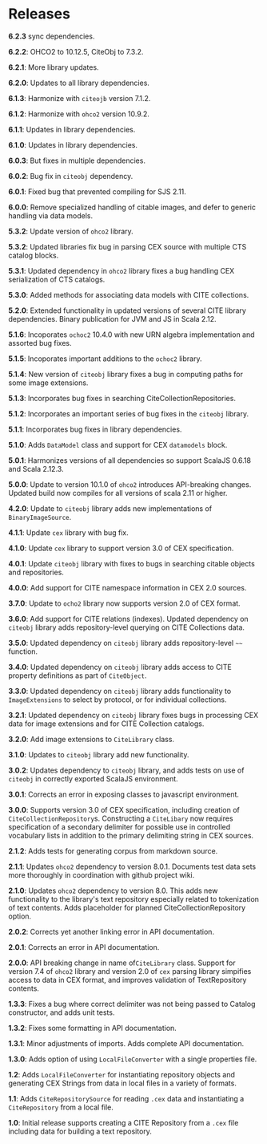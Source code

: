 # Releases

**6.2.3**  sync dependencies.


**6.2.2**: OHCO2 to 10.12.5, CiteObj to 7.3.2.

**6.2.1**: More library updates.

**6.2.0**:  Updates to all library dependencies.

**6.1.3**:  Harmonize with `citeojb` version 7.1.2.

**6.1.2**:  Harmonize with `ohco2` version 10.9.2.

**6.1.1**:  Updates in library dependencies.

**6.1.0**:  Updates in library dependencies.

**6.0.3**: But fixes in multiple dependencies.

**6.0.2**:  Bug fix in `citeobj` dependency.

**6.0.1**: Fixed bug that prevented compiling for SJS 2.11.

**6.0.0**: Remove specialized handling of citable images, and defer to generic handling via data models.

**5.3.2**: Update version of `ohco2` library.


**5.3.2**: Updated libraries fix bug in parsing CEX source with multiple CTS catalog blocks.


**5.3.1**: Updated dependency in `ohco2` library fixes a bug handling CEX serialization of CTS catalogs.

**5.3.0**: Added methods for associating data models with CITE collections.

**5.2.0**: Extended functionality in updated versions of several CITE library dependencies.  Binary publication for JVM and JS in Scala 2.12.


**5.1.6**: Incoporates `ochoc2` 10.4.0 with new URN algebra implementation and assorted bug fixes.

**5.1.5**: Incoporates important additions to the `ochoc2` library.

**5.1.4**: New version of `citeobj` library fixes a bug in computing paths for some image extensions.


**5.1.3**: Incorporates bug fixes in searching CiteCollectionRepositories.


**5.1.2**: Incorporates an important series of bug fixes in the `citeobj` library.

**5.1.1**:  Incorporates bug fixes in library dependencies.

**5.1.0**:  Adds `DataModel` class and support for CEX `datamodels` block.

**5.0.1**: Harmonizes versions of all dependencies so support ScalaJS 0.6.18 and Scala 2.12.3.

**5.0.0**: Update to version 10.1.0  of `ohco2` introduces API-breaking changes.  Updated build now compiles for all versions of scala 2.11 or higher.

**4.2.0**: Update to `citeobj` library adds new implementations of `BinaryImageSource`.

**4.1.1**: Update `cex` library with bug fix.

**4.1.0**: Update `cex` library to support version 3.0 of CEX specification.

**4.0.1**: Update `citeobj` library with fixes to bugs in searching citable objects and repositories.

**4.0.0**: Add support for CITE namespace information in CEX 2.0 sources.

**3.7.0**:  Update to `ocho2` library now supports version 2.0 of CEX format.

**3.6.0**: Add support for CITE relations (indexes).  Updated dependency on `citeobj` library adds repository-level
querying on CITE Collections data.

**3.5.0**: Updated dependency on `citeobj` library adds repository-level `~~` function.

**3.4.0**: Updated dependency on `citeobj` library adds access to CITE property definitions as part of `CiteObject`.

**3.3.0**: Updated dependency on `citeobj` library adds functionality to `ImageExtensions` to select by protocol, or for individual collections.

**3.2.1**: Updated dependency on `citeobj` library fixes bugs in processing CEX data for image extensions and for CITE Collection catalogs.

**3.2.0**:  Add image extensions to `CiteLibrary` class.

**3.1.0**: Updates to `citeobj` library add new functionality.

**3.0.2**:  Updates dependency to `citeobj` library, and adds tests on use of `citeobj` in correctly exported ScalaJS environment.

**3.0.1**:  Corrects an error in exposing classes to javascript environment.

**3.0.0**: Supports version 3.0 of CEX specification, including creation of `CiteCollectionRepository`s.  Constructing a `CiteLibary` now requires specification of a secondary delimiter for possible use in controlled vocabulary lists in addition to the primary delimiting string in CEX sources.

**2.1.2**:  Adds tests for generating corpus from markdown source.

**2.1.1**: Updates `ohco2` dependency to version 8.0.1.  Documents test data sets more thoroughly in coordination with github project wiki.

**2.1.0**: Updates `ohco2` dependency to version 8.0.  This adds new functionality to the library's text repository especially related to tokenization of text contents.  Adds placeholder for planned CiteCollectionRepository option.

**2.0.2**: Corrects yet another linking error in API documentation.

**2.0.1**: Corrects an error in API documentation.

**2.0.0**:  API breaking change in name of`CiteLibrary` class.  Support for version 7.4 of `ohco2` library and version 2.0 of `cex` parsing library simpifies access to data in CEX format, and improves validation of TextRepository contents.


**1.3.3**: Fixes a bug where correct delimiter was not being passed to Catalog constructor, and adds unit tests.

**1.3.2**: Fixes some formatting in API documentation.

**1.3.1**: Minor adjustments of imports.  Adds complete API documentation.

**1.3.0**:  Adds option of using `LocalFileConverter` with a single properties file.

**1.2**:  Adds `LocalFileConverter` for instantiating repository objects and generating CEX Strings from data in local files in a variety of formats.

**1.1**: Adds `CiteRepositorySource` for reading `.cex` data and instantiating a `CiteRepository` from a local file.


**1.0**: Initial release supports creating a CITE Repository from a `.cex` file including data for building a text repository.
